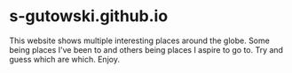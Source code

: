 # s-gutowski.github.io
This website shows multiple interesting places around the globe. Some being places I've been to and others being places I aspire to go to. Try and guess which are which. Enjoy.
